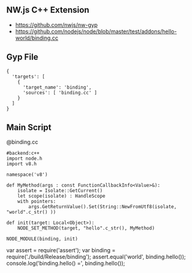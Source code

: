 NW.js C++ Extension
-------------
* https://github.com/nwjs/nw-gyp
* https://github.com/nodejs/node/blob/master/test/addons/hello-world/binding.cc


Gyp File
----------
```gyp
{
  'targets': [
    {
      'target_name': 'binding',
      'sources': [ 'binding.cc' ]
    }
  ]
}
```

Main Script
-------------

@binding.cc
```rusthon
#backend:c++
import node.h
import v8.h

namespace('v8')

def MyMethod(args : const FunctionCallbackInfo<Value>&):
	isolate = Isolate::GetCurrent()
	let scope(isolate) : HandleScope
	with pointers:
		args.GetReturnValue().Set(String::NewFromUtf8(isolate, "world".c_str() ))

def init(target: Local<Object>):
	NODE_SET_METHOD(target, "hello".c_str(), MyMethod)

NODE_MODULE(binding, init)

```


var assert = require('assert');
var binding = require('./build/Release/binding');
assert.equal('world', binding.hello());
console.log('binding.hello() =', binding.hello());
